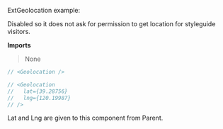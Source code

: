 ExtGeolocation example:

Disabled so it does not ask for permission to get location for styleguide visitors.

**Imports**
> None

```js
// <Geolocation />
```

```js
// <Geolocation
//   lat={39.28756}
//   lng={120.19987}
// />
```

Lat and Lng are given to this component from Parent.
